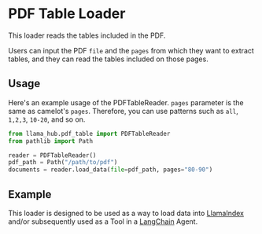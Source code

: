 # PDF Table Loader

This loader reads the tables included in the PDF.

Users can input the PDF `file` and the `pages` from which they want to extract tables, and they can read the tables included on those pages.

## Usage

Here's an example usage of the PDFTableReader.
`pages` parameter is the same as camelot's `pages`. Therefore, you can use patterns such as `all`, `1,2,3`, `10-20`, and so on.

```python
from llama_hub.pdf_table import PDFTableReader
from pathlib import Path

reader = PDFTableReader()
pdf_path = Path("/path/to/pdf")
documents = reader.load_data(file=pdf_path, pages="80-90")
```

## Example

This loader is designed to be used as a way to load data into [LlamaIndex](https://github.com/run-llama/llama_index/tree/main/llama_index) and/or subsequently used as a Tool in a [LangChain](https://github.com/hwchase17/langchain) Agent.
